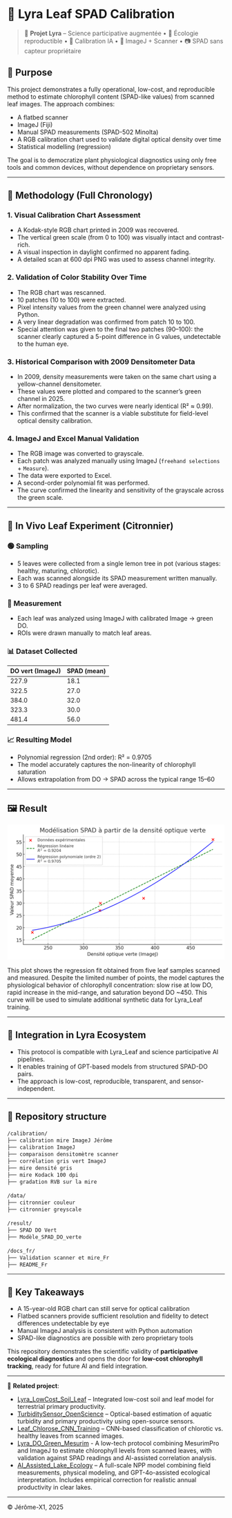 # 🌿 Lyra Leaf SPAD Calibration

> 📛 **Projet Lyra** – Science participative augmentée • 🌱 Écologie reproductible • 🧠 Calibration IA • 🧪 ImageJ + Scanner • 📷 SPAD sans capteur propriétaire

## 🌿 Purpose
This project demonstrates a fully operational, low-cost, and reproducible method to estimate chlorophyll content (SPAD-like values) from scanned leaf images. The approach combines:

- A flatbed scanner
- ImageJ (Fiji)
- Manual SPAD measurements (SPAD-502 Minolta)
- A RGB calibration chart used to validate digital optical density over time
- Statistical modelling (regression)

The goal is to democratize plant physiological diagnostics using only free tools and common devices, without dependence on proprietary sensors.

---

## 🧭 Methodology (Full Chronology)

### 1. Visual Calibration Chart Assessment
- A Kodak-style RGB chart printed in 2009 was recovered.
- The vertical green scale (from 0 to 100) was visually intact and contrast-rich.
- A visual inspection in daylight confirmed no apparent fading.
- A detailed scan at 600 dpi PNG was used to assess channel integrity.

### 2. Validation of Color Stability Over Time
- The RGB chart was rescanned.
- 10 patches (10 to 100) were extracted.
- Pixel intensity values from the green channel were analyzed using Python.
- A very linear degradation was confirmed from patch 10 to 100.
- Special attention was given to the final two patches (90–100): the scanner clearly captured a 5-point difference in G values, undetectable to the human eye.

### 3. Historical Comparison with 2009 Densitometer Data
- In 2009, density measurements were taken on the same chart using a yellow-channel densitometer.
- These values were plotted and compared to the scanner’s green channel in 2025.
- After normalization, the two curves were nearly identical (R² ≈ 0.99).
- This confirmed that the scanner is a viable substitute for field-level optical density calibration.

### 4. ImageJ and Excel Manual Validation
- The RGB image was converted to grayscale.
- Each patch was analyzed manually using ImageJ (`freehand selections` + `Measure`).
- The data were exported to Excel.
- A second-order polynomial fit was performed.
- The curve confirmed the linearity and sensitivity of the grayscale across the green scale.

---

## 🍋 In Vivo Leaf Experiment (Citronnier)

### 🟢 Sampling
- 5 leaves were collected from a single lemon tree in pot (various stages: healthy, maturing, chlorotic).
- Each was scanned alongside its SPAD measurement written manually.
- 3 to 6 SPAD readings per leaf were averaged.

### 🔬 Measurement
- Each leaf was analyzed using ImageJ with calibrated Image → green DO.
- ROIs were drawn manually to match leaf areas.

### 📊 Dataset Collected
| DO vert (ImageJ) | SPAD (mean) |
|------------------|-------------|
| 227.9            | 18.1        |
| 322.5            | 27.0        |
| 384.0            | 32.0        |
| 323.3            | 30.0        |
| 481.4            | 56.0        |

### 📈 Resulting Model
- Polynomial regression (2nd order): R² = 0.9705
- The model accurately captures the non-linearity of chlorophyll saturation
- Allows extrapolation from DO → SPAD across the typical range 15–60

---

## 🖼️ Result

![Modèle SPAD-DO verte](result/Modele_SPAD_DO_verte.png)

This plot shows the regression fit obtained from five leaf samples scanned and measured. Despite the limited number of points, the model captures the physiological behavior of chlorophyll concentration: slow rise at low DO, rapid increase in the mid-range, and saturation beyond DO ~450. This curve will be used to simulate additional synthetic data for Lyra_Leaf training.

---

## 🤖 Integration in Lyra Ecosystem
- This protocol is compatible with Lyra_Leaf and science participative AI pipelines.
- It enables training of GPT-based models from structured SPAD-DO pairs.
- The approach is low-cost, reproducible, transparent, and sensor-independent.

---

## 📂 Repository structure
```text
/calibration/
├── calibration mire ImageJ Jérôme
├── calibration ImageJ
├── comparaison densitomètre scanner
├── corrélation gris vert ImageJ
├── mire densité gris
├── mire Kodack 100 dpi
├── gradation RVB sur la mire

/data/
├── citronnier couleur
├── citronnier greyscale

/result/
├── SPAD DO Vert
├── Modèle_SPAD_DO_verte

/docs_fr/
├── Validation scanner et mire_Fr
├── README_Fr
```

---

## 🧠 Key Takeaways
- A 15-year-old RGB chart can still serve for optical calibration
- Flatbed scanners provide sufficient resolution and fidelity to detect differences undetectable by eye
- Manual ImageJ analysis is consistent with Python automation
- SPAD-like diagnostics are possible with zero proprietary tools

This repository demonstrates the scientific validity of **participative ecological diagnostics** and opens the door for **low-cost chlorophyll tracking**, ready for future AI and field integration.

---

🔗 **Related project**:  

- [Lyra_LowCost_Soil_Leaf](https://github.com/Jerome-openclassroom/Lyra_LowCost_Soil_Leaf) – Integrated low-cost soil and leaf model for terrestrial primary productivity.
- [TurbiditySensor_OpenScience](https://github.com/Jerome-openclassroom/TurbiditySensor_OpenScience/blob/main/README.md) – Optical-based estimation of aquatic turbidity and primary productivity using open-source sensors.
- [Leaf_Chlorose_CNN_Training](https://github.com/Jerome-openclassroom/Leaf_Chlorose_CNN_Training) – CNN-based classification of chlorotic vs. healthy leaves from scanned images.
- [Lyra_DO_Green_Mesurim](https://github.com/Jerome-openclassroom/Lyra_DO_Green_Mesurim/blob/main/README.md) - A low-tech protocol combining MesurimPro and ImageJ to estimate chlorophyll levels from scanned leaves, with validation against SPAD readings and AI-assisted correlation analysis.
- [AI_Assisted_Lake_Ecology](https://github.com/Jerome-openclassroom/AI_Assisted_Lake_Ecology/tree/main) – A full-scale NPP model combining field measurements, physical modeling, and GPT-4o-assisted ecological interpretation. Includes empirical correction for realistic annual productivity in clear lakes.



---

© Jérôme-X1, 2025
